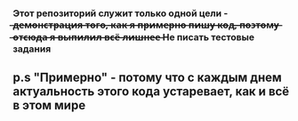 ### Этот репозиторий служит только одной цели -  ̶д̶е̶м̶о̶н̶с̶т̶р̶а̶ц̶и̶я̶ ̶т̶о̶г̶о̶,̶ ̶к̶а̶к̶ ̶я̶ ̶п̶р̶и̶м̶е̶р̶н̶о̶ ̶п̶и̶ш̶у̶ ̶к̶о̶д̶,̶ ̶п̶о̶э̶т̶о̶м̶у̶ ̶о̶т̶с̶ю̶д̶а̶ ̶я̶ ̶в̶ы̶п̶и̶л̶и̶л̶ ̶в̶с̶ё̶ ̶л̶и̶ш̶н̶е̶е̶  Не писать тестовые задания
## p.s "Примерно" - потому что с каждым днем актуальность этого кода устаревает, как и всё в этом мире
